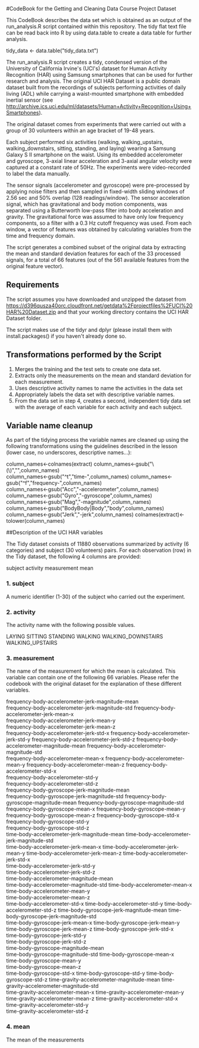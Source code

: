 #CodeBook for the Getting and Cleaning Data Course Project Dataset

This CodeBook describes the data set which is obtained as an output of the run_analysis.R script contained within this repository. 
The tidy flat text file can be read back into R by using data.table to create a data table for further analysis.

tidy_data <- data.table("tidy_data.txt")

The run_analysis.R script creates a tidy, condensed version of the University of California Irvine's (UCI's) dataset for Human Activity Recognition (HAR) using Samsung smartphones that can be used for further research and analysis. The original UCI HAR Dataset is a public domain dataset built from the recordings of subjects performing activities of daily living (ADL) while carrying a waist-mounted smartphone with embedded inertial sensor (see http://archive.ics.uci.edu/ml/datasets/Human+Activity+Recognition+Using+Smartphones).

The original dataset comes from experiments that were carried out with a group of 30 volunteers within an age bracket of 19-48 years. 

Each subject performed six activities (walking, walking_upstairs, walking_downstairs, sitting, standing, and laying) wearing a Samsung Galaxy S II smartphone on the waist. Using its embedded accelerometer and gyroscope, 3-axial linear acceleration and 3-axial angular velocity were captured at a constant rate of 50Hz. The experiments were video-recorded to label the data manually.

The sensor signals (accelerometer and gyroscope) were pre-processed by applying noise filters and then sampled in fixed-width sliding windows of 2.56 sec and 50% overlap (128 readings/window). The sensor acceleration signal, which has gravitational and body motion components, was separated using a Butterworth low-pass filter into body acceleration and gravity. The gravitational force was assumed to have only low frequency components, so a filter with a 0.3 Hz cutoff frequency was used. From each window, a vector of features was obtained by calculating variables from the time and frequency domain.

The script generates a combined subset of the original data by extracting the mean and standard deviation features for each of the 33 processed signals, for a total of 66 features (out of the 561 available features from the original feature vector). 

## Requirements
The script assumes you have downloaded and unzipped the dataset from https://d396qusza40orc.cloudfront.net/getdata%2Fprojectfiles%2FUCI%20HAR%20Dataset.zip
and that your working directory contains the UCI HAR Dataset folder.

The script makes use of the tidyr and dplyr (please install them with install.packages() if you haven't already done so. 

## Transformations performed by the Script 
1. Merges the training and the test sets to create one data set.
2. Extracts only the measurements on the mean and standard deviation for each measurement.
3. Uses descriptive activity names to name the activities in the data set
4. Appropriately labels the data set with descriptive variable names.
5. From the data set in step 4, creates a second, independent tidy data set with the average of each variable for each activity and each subject. 

## Variable name cleanup

As part of the tidying process the variable names are cleaned up using the following transformations using the guidelines described in the lesson (lower case, no underscores, descriptive names...):

column_names<-colnames(extract) 
column_names<-gsub("\\(\\)","",column_names)  
column_names<-gsub("^t","time-",column_names) 
column_names<-gsub("^f","frequency-",column_names)  
column_names<-gsub("Acc","-accelerometer",column_names) 
column_names<-gsub("Gyro","-gyroscope",column_names)  
column_names<-gsub("Mag","-magnitude",column_names) 
column_names<-gsub("BodyBody|Body","body",column_names) 
column_names<-gsub("Jerk","-jerk",column_names) 
colnames(extract)<-tolower(column_names)  

##Description of the UCI HAR variables

The Tidy dataset consists of 11880 observations summarized by activity (6 categories) and subject (30 volunteers) pairs. For each observation (row) in the Tidy dataset, the following 4 columns are provided:

subject
activity
measurement
mean

### 1. subject

A numeric identifier (1-30) of the subject who carried out the experiment.

### 2. activity

The activity name with the following possible values.

LAYING
SITTING
STANDING
WALKING
WALKING_DOWNSTAIRS
WALKING_UPSTAIRS

### 3. measurement

The name of the measurement for which the mean is calculated. This variable can contain one of the following 66 variables. Please refer the codebook with the original dataset for the explanation of these different variables.

frequency-body-accelerometer-jerk-magnitude-mean  
frequency-body-accelerometer-jerk-magnitude-std 
frequency-body-accelerometer-jerk-mean-x  
frequency-body-accelerometer-jerk-mean-y  
frequency-body-accelerometer-jerk-mean-z  
frequency-body-accelerometer-jerk-std-x 
frequency-body-accelerometer-jerk-std-y 
frequency-body-accelerometer-jerk-std-z 
frequency-body-accelerometer-magnitude-mean 
frequency-body-accelerometer-magnitude-std  
frequency-body-accelerometer-mean-x 
frequency-body-accelerometer-mean-y 
frequency-body-accelerometer-mean-z 
frequency-body-accelerometer-std-x  
frequency-body-accelerometer-std-y  
frequency-body-accelerometer-std-z  
frequency-body-gyroscope-jerk-magnitude-mean  
frequency-body-gyroscope-jerk-magnitude-std 
frequency-body-gyroscope-magnitude-mean 
frequency-body-gyroscope-magnitude-std  
frequency-body-gyroscope-mean-x 
frequency-body-gyroscope-mean-y 
frequency-body-gyroscope-mean-z 
frequency-body-gyroscope-std-x  
frequency-body-gyroscope-std-y  
frequency-body-gyroscope-std-z  
time-body-accelerometer-jerk-magnitude-mean 
time-body-accelerometer-jerk-magnitude-std  
time-body-accelerometer-jerk-mean-x 
time-body-accelerometer-jerk-mean-y 
time-body-accelerometer-jerk-mean-z 
time-body-accelerometer-jerk-std-x  
time-body-accelerometer-jerk-std-y  
time-body-accelerometer-jerk-std-z  
time-body-accelerometer-magnitude-mean  
time-body-accelerometer-magnitude-std 
time-body-accelerometer-mean-x  
time-body-accelerometer-mean-y  
time-body-accelerometer-mean-z  
time-body-accelerometer-std-x 
time-body-accelerometer-std-y 
time-body-accelerometer-std-z 
time-body-gyroscope-jerk-magnitude-mean 
time-body-gyroscope-jerk-magnitude-std  
time-body-gyroscope-jerk-mean-x 
time-body-gyroscope-jerk-mean-y 
time-body-gyroscope-jerk-mean-z 
time-body-gyroscope-jerk-std-x  
time-body-gyroscope-jerk-std-y  
time-body-gyroscope-jerk-std-z  
time-body-gyroscope-magnitude-mean  
time-body-gyroscope-magnitude-std 
time-body-gyroscope-mean-x  
time-body-gyroscope-mean-y  
time-body-gyroscope-mean-z  
time-body-gyroscope-std-x 
time-body-gyroscope-std-y 
time-body-gyroscope-std-z 
time-gravity-accelerometer-magnitude-mean 
time-gravity-accelerometer-magnitude-std  
time-gravity-accelerometer-mean-x 
time-gravity-accelerometer-mean-y 
time-gravity-accelerometer-mean-z 
time-gravity-accelerometer-std-x  
time-gravity-accelerometer-std-y  
time-gravity-accelerometer-std-z  
  
### 4. mean

The mean of the measurements
